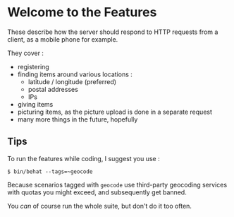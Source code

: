 Welcome to the Features
=======================

These describe how the server should respond to HTTP requests from a client,
as a mobile phone for example.

They cover :
- registering
- finding items around various locations :
  - latitude / longitude (preferred)
  - postal addresses
  - IPs
- giving items
- picturing items, as the picture upload is done in a separate request
- many more things in the future, hopefully


Tips
----

To run the features while coding, I suggest you use :

```
$ bin/behat --tags=~geocode
```

Because scenarios tagged with `geocode` use third-party geocoding services with
quotas you might exceed, and subsequently get banned.

You *can* of course run the whole suite, but don't do it too often.